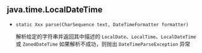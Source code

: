 ## java.time.LocalDateTime

* `static Xxx parse(CharSequence text, DateTimeFormatter formatter)`

  解析给定的字符串并返回其中描述的 `LocalDate`、`LocalTime`、`LocalDateTime` 或 `ZonedDateTime` 如果解析不成功，则抛出 `DateTimeParseException` 异常

